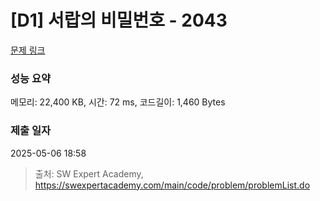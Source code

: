 # [D1] 서랍의 비밀번호 - 2043 

[문제 링크](https://swexpertacademy.com/main/code/problem/problemDetail.do?contestProbId=AV5QJ_8KAx8DFAUq) 

### 성능 요약

메모리: 22,400 KB, 시간: 72 ms, 코드길이: 1,460 Bytes

### 제출 일자

2025-05-06 18:58



> 출처: SW Expert Academy, https://swexpertacademy.com/main/code/problem/problemList.do